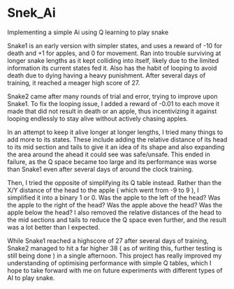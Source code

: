 # Snek_Ai
Implementing a simple Ai using Q learning to play snake

Snake1 is an early version with simpler states, and uses a reward of -10 for death and +1 for apples, and 0 for movement. 
Ran into trouble surviving at longer snake lengths as it kept colliding into itself, likely due to the limited information its current states fed it.
Also has the habit of looping to avoid death due to dying having a heavy punishment.
After several days of training, it reached a meager high score of 27.

Snake2 came after many rounds of trial and error, trying to improve upon Snake1.
To fix the looping issue, I added a reward of -0.01 to each move it made that did not result in death or an apple, thus incentivizing it against looping endlessly to stay alive without actively chasing apples.

In an attempt to keep it alive longer at longer lengths, I tried many things to add more to its states. 
These include adding the relative distance of its head to its mid section and tails to give it an idea of its shape and also expanding the area around the ahead it could see was safe/unsafe.
This ended in failure, as the Q space became too large and its performance was worse than Snake1 even after several days of around the clock training.

Then, I tried the opposite of simplifying its Q table instead. Rather than the X/Y distance of the head to the apple ( which went from -9 to 9 ), I simplified it into a binary 1 or 0.
Was the apple to the left of the head? Was the apple to the right of the head? Was the apple above the head? Was the apple below the head?
I also removed the relative distances of the head to the mid sections and tails to reduce the Q space even further, and the result was a lot better than I expected.

While Snake1 reached a highscore of 27 after several days of training, Snake2 managed to hit a far higher 38 ( as of writing this, further testing is still being done ) in a single afternoon.
This project has really improved my understanding of optimising performance with simple Q tables, which I hope to take forward with me on future experiments with different types of AI to play snake.

